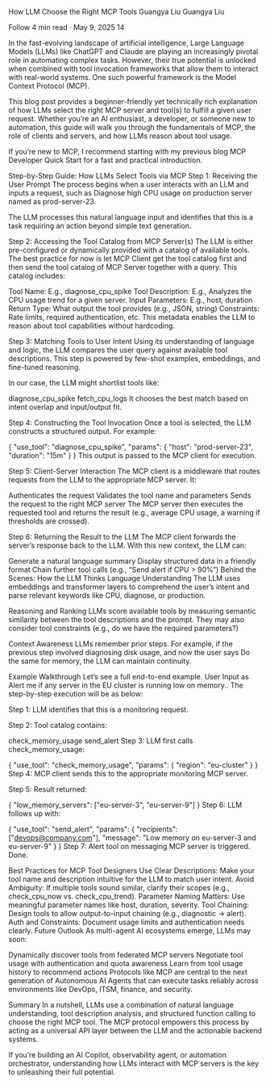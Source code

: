 How LLM Choose the Right MCP Tools
Guangya Liu
Guangya Liu

Follow
4 min read
·
May 9, 2025
14






In the fast-evolving landscape of artificial intelligence, Large Language Models (LLMs) like ChatGPT and Claude are playing an increasingly pivotal role in automating complex tasks. However, their true potential is unlocked when combined with tool invocation frameworks that allow them to interact with real-world systems. One such powerful framework is the Model Context Protocol (MCP).

This blog post provides a beginner-friendly yet technically rich explanation of how LLMs select the right MCP server and tool(s) to fulfill a given user request. Whether you’re an AI enthusiast, a developer, or someone new to automation, this guide will walk you through the fundamentals of MCP, the role of clients and servers, and how LLMs reason about tool usage.

If you’re new to MCP, I recommend starting with my previous blog MCP Developer Quick Start for a fast and practical introduction.

Step-by-Step Guide: How LLMs Select Tools via MCP
Step 1: Receiving the User Prompt
The process begins when a user interacts with an LLM and inputs a request, such as Diagnose high CPU usage on production server named as prod-server-23.

The LLM processes this natural language input and identifies that this is a task requiring an action beyond simple text generation.

Step 2: Accessing the Tool Catalog from MCP Server(s)
The LLM is either pre-configured or dynamically provided with a catalog of available tools. The best practice for now is let MCP Client get the tool catalog first and then send the tool catalog of MCP Server together with a query. This catalog includes:

Tool Name: E.g., diagnose_cpu_spike
Tool Description: E.g., Analyzes the CPU usage trend for a given server.
Input Parameters: E.g., host, duration
Return Type: What output the tool provides (e.g., JSON, string)
Constraints: Rate limits, required authentication, etc.
This metadata enables the LLM to reason about tool capabilities without hardcoding.

Step 3: Matching Tools to User Intent
Using its understanding of language and logic, the LLM compares the user query against available tool descriptions. This step is powered by few-shot examples, embeddings, and fine-tuned reasoning.

In our case, the LLM might shortlist tools like:

diagnose_cpu_spike
fetch_cpu_logs
It chooses the best match based on intent overlap and input/output fit.

Step 4: Constructing the Tool Invocation
Once a tool is selected, the LLM constructs a structured output. For example:

{
  "use_tool": "diagnose_cpu_spike",
  "params": {
    "host": "prod-server-23",
    "duration": "15m"
  }
}
This output is passed to the MCP client for execution.

Step 5: Client-Server Interaction
The MCP client is a middleware that routes requests from the LLM to the appropriate MCP server. It:

Authenticates the request
Validates the tool name and parameters
Sends the request to the right MCP server
The MCP server then executes the requested tool and returns the result (e.g., average CPU usage, a warning if thresholds are crossed).

Step 6: Returning the Result to the LLM
The MCP client forwards the server’s response back to the LLM. With this new context, the LLM can:

Generate a natural language summary
Display structured data in a friendly format
Chain further tool calls (e.g., “Send alert if CPU > 90%”)
Behind the Scenes: How the LLM Thinks
Language Understanding
The LLM uses embeddings and transformer layers to comprehend the user’s intent and parse relevant keywords like CPU, diagnose, or production.

Reasoning and Ranking
LLMs score available tools by measuring semantic similarity between the tool descriptions and the prompt. They may also consider tool constraints (e.g., do we have the required parameters?)

Context Awareness
LLMs remember prior steps. For example, if the previous step involved diagnosing disk usage, and now the user says Do the same for memory, the LLM can maintain continuity.

Example Walkthrough
Let’s see a full end-to-end example. User Input as Alert me if any server in the EU cluster is running low on memory.. The step-by-step execution will be as below:

Step 1: LLM identifies that this is a monitoring request.

Step 2: Tool catalog contains:

check_memory_usage
send_alert
Step 3: LLM first calls check_memory_usage:

{
  "use_tool": "check_memory_usage",
  "params": { "region": "eu-cluster" }
}
Step 4: MCP client sends this to the appropriate monitoring MCP server.

Step 5: Result returned:

{
  "low_memory_servers": ["eu-server-3", "eu-server-9"]
}
Step 6: LLM follows up with:

{
  "use_tool": "send_alert",
  "params": {
    "recipients": ["devops@company.com"],
    "message": "Low memory on eu-server-3 and eu-server-9"
  }
}
Step 7: Alert tool on messaging MCP server is triggered. Done.

Best Practices for MCP Tool Designers
Use Clear Descriptions: Make your tool name and description intuitive for the LLM to match user intent.
Avoid Ambiguity: If multiple tools sound similar, clarify their scopes (e.g., check_cpu_now vs. check_cpu_trend).
Parameter Naming Matters: Use meaningful parameter names like host, duration, severity.
Tool Chaining: Design tools to allow output-to-input chaining (e.g., diagnostic -> alert).
Auth and Constraints: Document usage limits and authentication needs clearly.
Future Outlook
As multi-agent AI ecosystems emerge, LLMs may soon:

Dynamically discover tools from federated MCP servers
Negotiate tool usage with authentication and quota awareness
Learn from tool usage history to recommend actions
Protocols like MCP are central to the next generation of Autonomous AI Agents that can execute tasks reliably across environments like DevOps, ITSM, finance, and security.

Summary
In a nutshell, LLMs use a combination of natural language understanding, tool description analysis, and structured function calling to choose the right MCP tool. The MCP protocol empowers this process by acting as a universal API layer between the LLM and the actionable backend systems.

If you’re building an AI Copilot, observability agent, or automation orchestrator, understanding how LLMs interact with MCP servers is the key to unleashing their full potential.